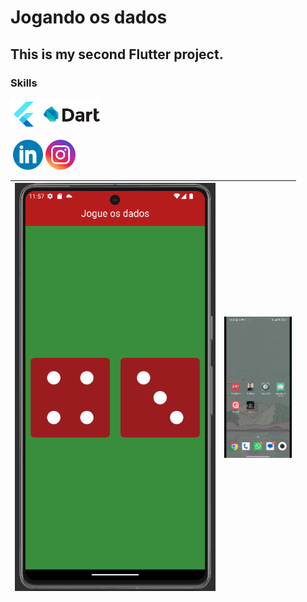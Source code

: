 # Jogando os dados

## This is my second Flutter project.

###  Skills

<p align="left">
   <img src="https://github.com/GenilsonDC/Skills_icons_48x48/blob/main/icons/flutter.png?raw=true"  alt="flutter" />  <img src="https://github.com/GenilsonDC/Skills_icons_48x48/blob/main/icons/dart.png?raw=true"  alt="dart language" />
</p>

​    [![linkedin](Documentation/linkedin.png)](https://www.linkedin.com/in/genilson-do-carmo-8a42b89a/) [![instagram](Documentation/instagram.png)](https://www.instagram.com/genilson_carmo/)



| <img src="Documentation/img1.png" alt="GenilsonDC Banner" style="zoom:80%;" /> | <img src="Documentation/gif1.gif" alt="GenilsonDC Banner" style="zoom: 50%;" /> |
| :----------------------------------------------------------: | :----------------------------------------------------------: |

